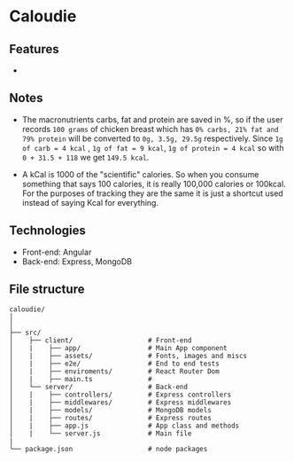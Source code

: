 # Caloudie

## Features

-

## Notes

- The macronutrients carbs, fat and protein are saved in %, so if the user records `100 grams` of chicken breast which has `0% carbs, 21% fat and 79% protein` will be converted to `0g, 3.5g, 29.5g` respectively. Since `1g of carb = 4 kcal` , `1g of fat = 9 kcal`, `1g of protein = 4 kcal` so with `0 + 31.5 + 118` we get `149.5 kcal`.

- A kCal is 1000 of the "scientific" calories. So when you consume something that says 100 calories, it is really 100,000 calories or 100kcal. For the purposes of tracking they are the same it is just a shortcut used instead of saying Kcal for everything.

## Technologies

- Front-end: Angular
- Back-end: Express, MongoDB

## File structure

```
caloudie/
│
│
├── src/
│    ├── client/                   # Front-end
│    |    ├── app/                 # Main App component
│    |    ├── assets/              # Fonts, images and miscs
│    |    ├── e2e/                 # End to end tests
│    |    ├── enviroments/         # React Router Dom
│    |    ├── main.ts              #
│    └── server/                   # Back-end
│    |    ├── controllers/         # Express controllers
│    |    ├── middlewares/         # Express middlewares
│    |    ├── models/              # MongoDB models
│    |    ├── routes/              # Express routes
│    |    ├── app.js               # App class and methods
│    |    └── server.js            # Main file
|
└── package.json                   # node packages
```
